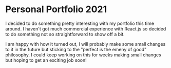 # Personal Portfolio 2021
I decided to do something pretty interesting with my portfolio this time around. I haven't got much commercial experience with React.js so decided to do something not so straightforward to show off a bit.

I am happy with how it turned out, I will probably make some small changes to it in the future but sticking to the "perfect is the emeny of good" philosophy. I could keep working on this for weeks making small changes but hoping to get an exciting job soon!

